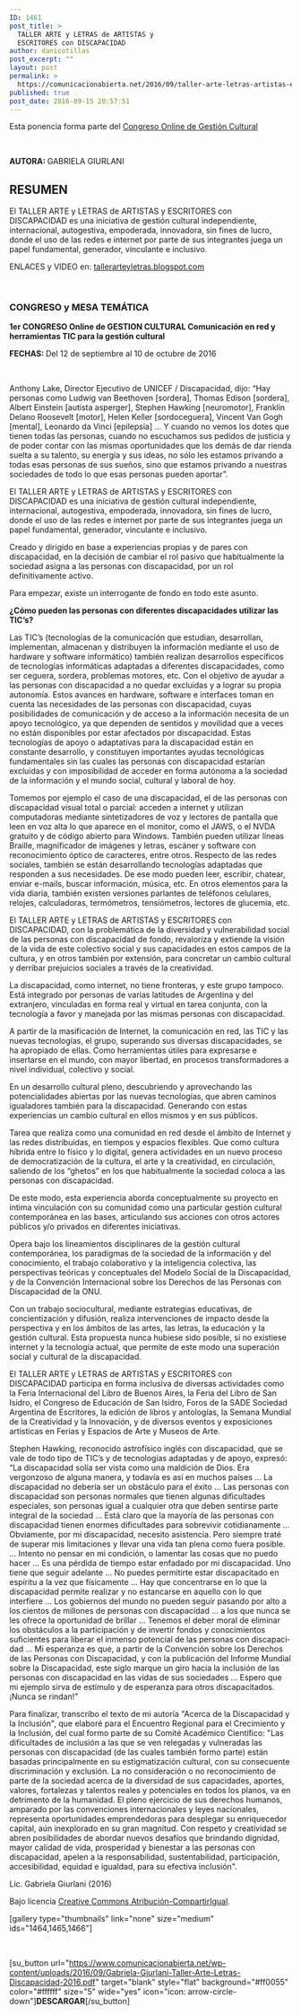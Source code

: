 ```yaml
---
ID: 1461
post_title: >
  TALLER ARTE y LETRAS de ARTISTAS y
  ESCRITORES con DISCAPACIDAD
author: danicotillas
post_excerpt: ""
layout: post
permalink: >
  https://comunicacionabierta.net/2016/09/taller-arte-letras-artistas-escritores-discapacidad/
published: true
post_date: 2016-09-15 20:57:51
---
```

Esta ponencia forma parte del <a href="https://www.comunicacionabierta.net/gcultural2016/">Congreso Online de Gestión Cultural</a>

&nbsp;

<strong>AUTORA: </strong>GABRIELA GIURLANI
<h2>RESUMEN</h2>
El TALLER ARTE y LETRAS de ARTISTAS y ESCRITORES con DISCAPACIDAD es una iniciativa de gestión cultural independiente, internacional, autogestiva, empoderada, innovadora, sin fines de lucro, donde el uso de las redes e internet por parte de sus integrantes juega un papel fundamental, generador, vinculante e inclusivo.

ENLACES y VIDEO en: <a href="https://tallerarteyletras.blogspot.com">tallerarteyletras.blogspot.com</a>

&nbsp;
<h3>CONGRESO y MESA TEMÁTICA</h3>
<strong>1er CONGRESO Online de GESTION CULTURAL </strong>
<strong>Comunicación en red y herramientas TIC para la gestión cultural</strong>

<strong>FECHAS: </strong>Del 12 de septiembre al 10 de octubre de 2016

&nbsp;

Anthony Lake, Director Ejecutivo de UNICEF / Discapacidad, dijo: “Hay personas como Ludwig van Beethoven [sordera], Thomas Edison [sordera], Albert Einstein [autista asperger], Stephen Hawking [neuromotor], Franklin Delano Roosevelt [motor], Helen Keller [sordoceguera], Vincent Van Gogh [mental], Leonardo da Vinci [epilepsia] … Y cuando no vemos los dotes que tienen todas las personas, cuando no escuchamos sus pedidos de justicia y de poder contar con las mismas oportunidades que los demás de dar rienda suelta a su talento, su energía y sus ideas, no sólo les estamos privando a todas esas personas de sus sueños, sino que estamos privando a nuestras sociedades de todo lo que esas personas pueden aportar”.

El TALLER ARTE y LETRAS de ARTISTAS y ESCRITORES con DISCAPACIDAD es una iniciativa de gestión cultural independiente, internacional, autogestiva, empoderada, innovadora, sin fines de lucro, donde el uso de las redes e internet por parte de sus integrantes juega un papel fundamental, generador, vinculante e inclusivo.

Creado y dirigido en base a experiencias propias y de pares con discapacidad, en la decisión de cambiar el rol pasivo que habitualmente la sociedad asigna a las personas con discapacidad, por un rol definitivamente activo.

Para empezar, existe un interrogante de fondo en todo este asunto.

<strong>¿Cómo pueden las personas con diferentes discapacidades utilizar las TIC’s?</strong>

Las TIC’s (tecnologías de la comunicación que estudian, desarrollan, implementan, almacenan y distribuyen la información mediante el uso de hardware y software informático) también realizan desarrollos específicos de tecnologías informáticas adaptadas a diferentes discapacidades, como ser ceguera, sordera, problemas motores, etc. Con el objetivo de ayudar a las personas con discapacidad a no quedar excluidas y a lograr su propia autonomía. Estos avances en hardware, software e interfaces toman en cuenta las necesidades de las personas con discapacidad, cuyas posibilidades de comunicación y de acceso a la información necesita de un apoyo tecnológico, ya que dependen de sentidos y movilidad que a veces no están disponibles por estar afectados por discapacidad. Estas tecnologías de apoyo o adaptativas para la discapacidad están en constante desarrollo, y constituyen importantes ayudas tecnológicas fundamentales sin las cuales las personas con discapacidad estarían excluidas y con imposibilidad de acceder en forma autónoma a la sociedad de la información y el mundo social, cultural y laboral de hoy.

Tomemos por ejemplo el caso de una discapacidad, el de las personas con discapacidad visual total o parcial: acceden a internet y utilizan computadoras mediante sintetizadores de voz y lectores de pantalla que leen en voz alta lo que aparece en el monitor, como el JAWS, o el NVDA gratuito y de código abierto para Windows. También pueden utilizar líneas Braille, magnificador de imágenes y letras, escáner y software con reconocimiento óptico de caracteres, entre otros. Respecto de las redes sociales, también se están desarrollando tecnologías adaptadas que responden a sus necesidades. De ese modo pueden leer, escribir, chatear, enviar e-mails, buscar información, música, etc. En otros elementos para la vida diaria, también existen versiones parlantes de teléfonos celulares, relojes, calculadoras, termómetros, tensiómetros, lectores de glucemia, etc.

El TALLER ARTE y LETRAS de ARTISTAS y ESCRITORES con DISCAPACIDAD, con la problemática de la diversidad y vulnerabilidad social de las personas con discapacidad de fondo, revaloriza y extiende la visión de la vida de este colectivo social y sus capacidades en estos campos de la cultura, y en otros también por extensión, para concretar un cambio cultural y derribar prejuicios sociales a través de la creatividad.

La discapacidad, como internet, no tiene fronteras, y este grupo tampoco. Está integrado por personas de varias latitudes de Argentina y del extranjero, vinculadas en forma real y virtual en tarea conjunta, con la tecnología a favor y manejada por las mismas personas con discapacidad.

A partir de la masificación de Internet, la comunicación en red, las TIC y las nuevas tecnologías, el grupo, superando sus diversas discapacidades, se ha apropiado de ellas. Como herramientas útiles para expresarse e insertarse en el mundo, con mayor libertad, en procesos transformadores a nivel individual, colectivo y social.

En un desarrollo cultural pleno, descubriendo y aprovechando las potencialidades abiertas por las nuevas tecnologías, que abren caminos igualadores también para la discapacidad. Generando con estas experiencias un cambio cultural en ellos mismos y en sus públicos.

Tarea que realiza como una comunidad en red desde el ámbito de Internet y las redes distribuidas, en tiempos y espacios flexibles. Que como cultura híbrida entre lo físico y lo digital, genera actividades en un nuevo proceso de democratización de la cultura, el arte y la creatividad, en circulación, saliendo de los “ghetos” en los que habitualmente la sociedad coloca a las personas con discapacidad.

De este modo, esta experiencia aborda conceptualmente su proyecto en íntima vinculación con su comunidad como una particular gestión cultural contemporánea en las bases, articulando sus acciones con otros actores públicos y/o privados en diferentes iniciativas.

Opera bajo los lineamientos disciplinares de la gestión cultural contemporánea, los paradigmas de la sociedad de la información y del conocimiento, el trabajo colaborativo y la inteligencia colectiva, las perspectivas teóricas y conceptuales del Modelo Social de la Discapacidad, y de la Convención Internacional sobre los Derechos de las Personas con Discapacidad de la ONU.

Con un trabajo sociocultural, mediante estrategias educativas, de concientización y difusión, realiza intervenciones de impacto desde la perspectiva y en los ámbitos de las artes, las letras, la educación y la gestión cultural. Esta propuesta nunca hubiese sido posible, si no existiese internet y la tecnología actual, que permite de este modo una superación social y cultural de la discapacidad.

El TALLER ARTE y LETRAS de ARTISTAS y ESCRITORES con DISCAPACIDAD participa en forma inclusiva de diversas actividades como la Feria Internacional del Libro de Buenos Aires, la Feria del Libro de San Isidro, el Congreso de Educación de San Isidro, Foros de la SADE Sociedad Argentina de Escritores, la edición de libros y antologías, la Semana Mundial de la Creatividad y la Innovación, y de diversos eventos y exposiciones artísticas en Ferias y Espacios de Arte y Museos de Arte.

Stephen Hawking, reconocido astrofísico inglés con discapacidad, que se vale de todo tipo de TIC’s y de tecnologías adaptadas y de apoyo, expresó: “La discapacidad solía ser vista como una maldición de Dios. Era vergonzoso de alguna manera, y todavía es así en muchos países … La discapacidad no debería ser un obstáculo para el éxito … Las personas con discapacidad son personas normales que tienen algunas dificultades especiales, son personas igual a cualquier otra que deben sentirse parte integral de la sociedad … Está claro que la mayoría de las personas con discapacidad tienen enormes dificultades para sobrevivir cotidianamente … Obviamente, por mi discapacidad, necesito asistencia. Pero siempre traté de superar mis limitaciones y llevar una vida tan plena como fuera posible. … Intento no pensar en mi condición, o lamentar las cosas que no puedo hacer … Es una pérdida de tiempo estar enfadado por mi discapacidad. Uno tiene que seguir adelante … No puedes permitirte estar discapacitado en espíritu a la vez que físicamente … Hay que concentrarse en lo que la discapacidad permite realizar y no estancarse en aquello con lo que interfiere … Los gobiernos del mundo no pueden seguir pasando por alto a los cientos de millones de personas con discapacidad … a los que nunca se les ofrece la oportunidad de brillar … Tenemos el deber moral de eliminar los obstáculos a la participación y de invertir fondos y conocimientos suficientes para liberar el inmenso potencial de las personas con discapaci­dad … Mi esperanza es que, a partir de la Convención sobre los Derechos de las Personas con Discapacidad, y con la publicación del Informe Mundial sobre la Discapacidad, este siglo marque un giro hacia la inclusión de las personas con discapacidad en las vidas de sus sociedades … Espero que mi ejemplo sirva de estímulo y de esperanza para otros discapacitados. ¡Nunca se rindan!”

Para finalizar, transcribo el texto de mi autoría "Acerca de la Discapacidad y la Inclusión", que elaboré para el Encuentro Regional para el Crecimiento y la Inclusión, del cual formo parte de su Comité Académico Científico: "Las dificultades de inclusión a las que se ven relegadas y vulneradas las personas con discapacidad (de las cuales también formo parte) están basadas principalmente en su estigmatización cultural, con su consecuente discriminación y exclusión. La no consideración o no reconocimiento de parte de la sociedad acerca de la diversidad de sus capacidades, aportes, valores, fortalezas y talentos reales y potenciales en todos los planos, va en detrimento de la humanidad. El pleno ejercicio de sus derechos humanos, amparado por las convenciones internacionales y leyes nacionales, representa oportunidades emprendedoras para desplegar su enriquecedor capital, aún inexplorado en su gran magnitud. Con respeto y creatividad se abren posibilidades de abordar nuevos desafíos que brindando dignidad, mayor calidad de vida, prosperidad y bienestar a las personas con discapacidad, apelen a la responsabilidad, sustentabilidad, participación, accesibilidad, equidad e igualdad, para su efectiva inclusión".

Lic. Gabriela Giurlani (2016)

Bajo licencia <a href="https://creativecommons.org/licenses/by-sa/4.0/">Creative Commons Atribución-CompartirIgual</a>.

[gallery type="thumbnails" link="none" size="medium" ids="1464,1465,1466"]

&nbsp;

[su_button url="https://www.comunicacionabierta.net/wp-content/uploads/2016/09/Gabriela-Giurlani-Taller-Arte-Letras-Discapacidad-2016.pdf" target="blank" style="flat" background="#ff0055" color="#ffffff" size="5" wide="yes" icon="icon: arrow-circle-down"]<strong>DESCARGAR</strong>[/su_button]